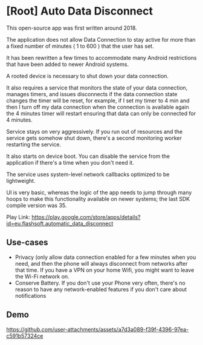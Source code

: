 # [Root] Auto Data Disconnect
This open-source app was first written around 2018.

The application does not allow Data Connection to stay active for more than a fixed number of minutes ( 1 to 600 ) that the user has set.

It has been rewritten a few times to accommodate many Android restrictions that have been added to newer Android systems.

A rooted device is necessary to shut down your data connection.

It also requires a service that monitors the state of your data connection, manages timers, and issues disconnects if the data connection state changes the timer will be reset, for example, if I set my timer to 4 min and then I turn off my data connection when the connection is available again the 4 minutes timer will restart ensuring that data can only be connected for 4  minutes.

Service stays on very aggressively.
If you run out of resources and the service gets somehow shut down, there's a second monitoring worker restarting the service.

It also starts on device boot. You can disable the service from the application if there's a time when you don't need it.

The service uses system-level network callbacks optimized to be lightweight.

UI is very basic, whereas the logic of the app needs to jump through many hoops to make this functionality available on newer systems; the last SDK compile version was 35.

Play Link: https://play.google.com/store/apps/details?id=eu.flashsoft.automatic_data_disconnect

## Use-cases

- Privacy (only allow data connection enabled for a few minutes when you need, and then the phone will always disconnect from networks after that time. If you have a VPN on your home Wifi, you might want to leave the Wi-Fi network on.
- Conserve Battery. If you don't use your Phone very often, there's no reason to have any network-enabled features if you don't care about notifications

## Demo

https://github.com/user-attachments/assets/a7d3a089-f39f-4396-97ea-c591b57324ce
